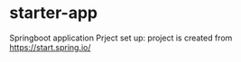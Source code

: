 # starter-app
Springboot application
Prject set up: project is created from https://start.spring.io/
